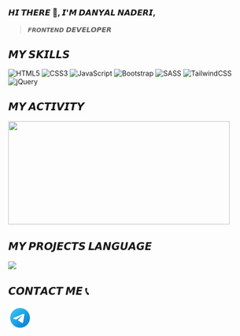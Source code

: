 ### 𝙃𝙄 𝙏𝙃𝙀𝙍𝙀 👋, 𝙄'𝙈 𝘿𝘼𝙉𝙔𝘼𝙇 𝙉𝘼𝘿𝙀𝙍𝙄, 
> `𝙁𝙍𝙊𝙉𝙏𝙀𝙉𝘿` 𝘿𝙀𝙑𝙀𝙇𝙊𝙋𝙀𝙍

## 𝙈𝙔 𝙎𝙆𝙄𝙇𝙇𝙎
![HTML5](https://img.shields.io/badge/html5-%23E34F26.svg?style=for-the-badge&logo=html5&logoColor=white)
![CSS3](https://img.shields.io/badge/css3-%231572B6.svg?style=for-the-badge&logo=css3&logoColor=white)
![JavaScript](https://img.shields.io/badge/javascript-%23323330.svg?style=for-the-badge&logo=javascript&logoColor=%23F7DF1E)
![Bootstrap](https://img.shields.io/badge/bootstrap-%238511FA.svg?style=for-the-badge&logo=bootstrap&logoColor=white)
![SASS](https://img.shields.io/badge/SASS-hotpink.svg?style=for-the-badge&logo=SASS&logoColor=white)
![TailwindCSS](https://img.shields.io/badge/tailwindcss-%2338B2AC.svg?style=for-the-badge&logo=tailwind-css&logoColor=white)
![jQuery](https://img.shields.io/badge/jquery-%230769AD.svg?style=for-the-badge&logo=jquery&logoColor=white)

## 𝙈𝙔 𝘼𝘾𝙏𝙄𝙑𝙄𝙏𝙔
<img style="width:450px; height:210px;" src="https://github-readme-stats.vercel.app/api?username=danyal-naderi&show_icons=true&theme=dark"/>

## 𝙈𝙔 𝙋𝙍𝙊𝙅𝙀𝘾𝙏𝙎 𝙇𝘼𝙉𝙂𝙐𝘼𝙂𝙀
<img style="width:450px;" src="https://github-readme-stats.vercel.app/api/top-langs/?username=danyal-naderi&layout=compact"/>

<h2>𝘾𝙊𝙉𝙏𝘼𝘾𝙏 𝙈𝙀 📞</h2>
<a href="https://t.me/danyal_naderi"><img src="https://github.com/danyal-naderi/danyal-naderi/blob/main/icons8-telegram-app-48.png?raw=true"/></a>
